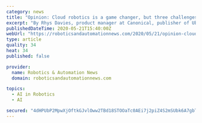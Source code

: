 ```yaml
---
category: news
title: "Opinion: Cloud robotics is a game changer, but three challenges lurk"
excerpt: "By Rhys Davies, product manager at Canonical, publisher of Ubuntu open-source operating system The service robotics market is projected to soar from $37 billion worldwide this year to $102.5"
publishedDateTime: 2020-05-21T15:40:00Z
webUrl: "https://roboticsandautomationnews.com/2020/05/21/opinion-cloud-robotics-is-a-game-changer-but-three-challenges-lurk/32339/"
type: article
quality: 34
heat: 34
published: false

provider:
  name: Robotics & Automation News
  domain: roboticsandautomationnews.com

topics:
  - AI in Robotics
  - AI

secured: "4dHPUbP2MpwXjOftkGJvlOww2TBd18STOOaTc0AEi7j2piZ4S2mSUbk6A7gbTWznptoc9c6/u7p6PRbt7e/G5SZI16bc2MnjQvmBqSCZ6A41BCXEJTrzTFmNCRY+Hu86Ze0dNk9w0vYkvzwKEHErnMMA34iO8MzlsaZsT1U9djQLh/cerR0uveKezjeSvNB9vUWBPAOsvIp7TSxW+34RFTnktX9eMjAzQuaFpfwHC1H7GjswhRJKNl2550Nl1CDybSNNGt9YJ681hC1HZ9bAqffZY89OFZVqbG7c9+9G38viTi6PtHXShQAU5a2Tb2uW/v3gWe/darDBFikFCsakUQv4ffAUSpr/REekGlPiO+Vls6eapoxJo46wgSatniYC1GRW6yXi9ERl0Gs0xcIsXfJMbIENFCfHRRgYJskpLih82zsokiTAH3D+oOZyBMpJ2vipgPrWM6D+DA5qayAWlVbFX3txKvcwZ8TjXH82o98=;HY4yckegetelR8+0sjlA0A=="
---
```


